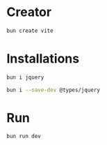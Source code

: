 # Creator
```sh
bun create vite
```

# Installations
```sh
bun i jquery
```
```sh
bun i --save-dev @types/jquery
```

# Run
```sh
bun run dev
```